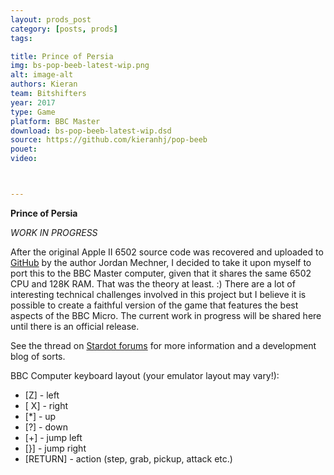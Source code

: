 ```yaml
---
layout: prods_post
category: [posts, prods]
tags: 

title: Prince of Persia
img: bs-pop-beeb-latest-wip.png
alt: image-alt
authors: Kieran
team: Bitshifters
year: 2017
type: Game
platform: BBC Master
download: bs-pop-beeb-latest-wip.dsd
source: https://github.com/kieranhj/pop-beeb
pouet: 
video: 



---
```


**Prince of Persia**

*WORK IN PROGRESS*

After the original Apple II 6502 source code was recovered and uploaded to [GitHub](https://github.com/jmechner/Prince-of-Persia-Apple-II) by the author Jordan Mechner, I decided to take it upon myself to port this to the BBC Master computer, given that it shares the same 6502 CPU and 128K RAM. That was the theory at least. :) There are a lot of interesting technical challenges involved in this project but I believe it is possible to create a faithful version of the game that features the best aspects of the BBC Micro. The current work in progress will be shared here until there is an official release.

See the thread on [Stardot forums](http://stardot.org.uk/forums/viewtopic.php?f=53&t=13079) for more information and a development blog of sorts.

BBC Computer keyboard layout (your emulator layout may vary!):
* [Z] - left
* [ X] - right
* [\*] - up
* [?] - down
* [\+] - jump left
* [}] - jump right
* [RETURN] - action (step, grab, pickup, attack etc.)
